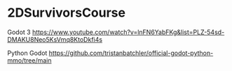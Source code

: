 # 2DSurvivorsCourse


Godot 3
https://www.youtube.com/watch?v=lnFN6YabFKg&list=PLZ-54sd-DMAKU8Neo5KsVmq8KtoDkfi4s

Python Godot
https://github.com/tristanbatchler/official-godot-python-mmo/tree/main
